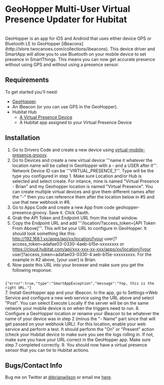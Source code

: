 GeoHopper Multi-User Virtual Presence Updater for Hubitat
=======
<br>
GeoHopper is an app for iOS and Android that uses either device GPS or
Bluetooth LE to GeoHopper
[iBeacons](http://store.twocanoes.com/collections/ibeacons). This device
driver and SmartApp will allow you to use Bluetooth on your mobile
device to set presence in SmartThings. This means you can now get accurate
presence without using GPS and without using a presence sensor.

Requirements
------------
To get started you'll need:
- [GeoHopper](https://itunes.apple.com/us/app/geohopper/id605160102?mt=8).
- An iBeacon (or you can use GPS in the GeoHopper). 
- Hubitat Hub
	- [A Virtual Presence Device](https://github.com/ajpri/STApps/blob/master/devicetypes/ajpri/virtual-mobile-presence.src/virtual-mobile-presence.groovy)
	- A Hubitat app assigned to your Virtual Presence Device

Installation
--------------------
1. Go to Drivers Code and create a new device using [virtual-mobile-presence.groovy](https://github.com/ajpri/STApps/blob/master/devicetypes/ajpri/virtual-mobile-presence.src/virtual-mobile-presence.groovy).
2. Go to Devices and create a new virtual device '''name it whatever the location name will be called in
GeoHopper with a - and a USER after it'''.  Network Device ID can be '''VIRTUAL_PRESENCE_1'''. Type will be
the type you configured in step 1.  Make sure Location and/or Hub is selected
and select create. For intance, mine is named "Virtual Presence - Brian" and my
Geohopper location is named "Virtual Presence". You can create multiple
virtual devices and give them different names after the "-" then you can
reference them after the location below in #5 and use that new webhook in #8.
3. Go to Apps Code and
create a new App from code geohopper-presence.groovy. Save it. Click Oauth.
4. Grab the API Token and Endpoint URL from the install window.
5. Copy the Endpoint URL and add '''/location/?access_token=[API Token From
Above]'''.  This will be your URL to configure in GeoHopper.  It should look 
something like this:
http://192.168.1.xx/apps/api/xx/location/[your user]?access_token=adafae03-0330-4aeb-b15e-xxxxxxxx
or https://cloud.hubitat.com/api/xxx-xxx-xx-xxx/apps/xx/location/[your user]?access_token=adafae03-0330-4
aeb-b15e-xxxxxxxxx.  For the example in #2 above, [your user] is Brian.  
6. Now paste this URL into your browser and make sure you get the following
response:
<code>
{"error":true,"type":"SmartAppException","message":"Yep, this is the right URL."}
</code>
7. Install GeoHopper app and your iBeacon.  In the app, go to Settings->Web
Service and configure a new web service using the URL above and 
select "Post". You can
select Execute Locally if the server will be on the same network your mobile
device is on when the triggers need to run. 
8. Configure a GeoHopper location or rename your iBeacon to be whatever the
name of your device was in step 2 (minus the "- Name" part since that will get
passed on your webhook URL).  For this location, enable your web service
and perform a test.  It should perform the "On" or "Present" action (check your
 Hubitat device to make sure you see the logs rolling in.  If not, make sure
you have your URL correct in the GeoHopper app. Make sure step 7 completed
correctly.
9. You should now have a virtual presence sensor that you can tie to
Hubitat actions. 

Bugs/Contact Info
-----------------
Bug me on Twitter at [@brianwilson](http://twitter.com/brianwilson) or email me [here](http://cronological.com/comment.php?ref=bubba).


